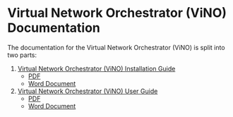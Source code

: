 # Virtual Network Orchestrator (ViNO) Documentation

The documentation for the Virtual Network Orchestrator (ViNO) is split into two parts:

1. [Virtual Network Orchestrator (ViNO) Installation Guide](INSTALL.md)
    - [PDF](Virtual%20Network%20Orchestrator%20(ViNO)%20Installation%20Guide.pdf)
    - [Word Document](Virtual%20Network%20Orchestrator%20(ViNO)%20Installation%20Guide.docx)
2. [Virtual Network Orchestrator (ViNO) User Guide](USER.md) 
    - [PDF](Virtual%20Network%20Orchestrator%20User%20Guide.pdf)
    - [Word Document](Virtual%20Network%20Orchestrator%20User%20Guide.docx)